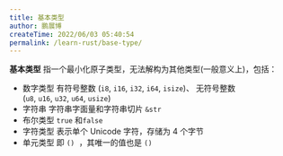 ```yaml
---
title: 基本类型
author: 鹏展博
createTime: 2022/06/03 05:40:54
permalink: /learn-rust/base-type/
---
```


**基本类型** 指一个最小化原子类型，无法解构为其他类型(一般意义上)，包括：

- 数字类型
  有符号整数 (`i8`, `i16`, `i32`, `i64`, `isize`)、 无符号整数 (`u8`, `u16`, `u32`, `u64`, `usize`)
- 字符串
  字符串字面量和字符串切片 `&str`
- 布尔类型
  `true` 和`false`
- 字符类型
  表示单个 Unicode 字符，存储为 4 个字节
- 单元类型
  即 `()`  ，其唯一的值也是 `()`
